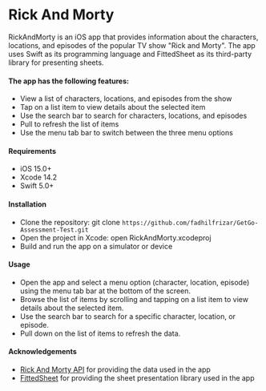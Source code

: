 
# Rick And Morty
RickAndMorty is an iOS app that provides information about the characters, locations, and episodes of the popular TV show "Rick and Morty". The app uses Swift as its programming language and FittedSheet as its third-party library for presenting sheets.

#### The app has the following features:

- View a list of characters, locations, and episodes from the show
- Tap on a list item to view details about the selected item
- Use the search bar to search for characters, locations, and episodes
- Pull to refresh the list of items
- Use the menu tab bar to switch between the three menu options


#### Requirements

- iOS 15.0+
- Xcode 14.2
- Swift 5.0+


#### Installation

- Clone the repository: git clone ``` https://github.com/fadhilfrizar/GetGo-Assessment-Test.git ```
- Open the project in Xcode: open RickAndMorty.xcodeproj
- Build and run the app on a simulator or device

#### Usage

- Open the app and select a menu option (character, location, episode) using the menu tab bar at the bottom of the screen.
- Browse the list of items by scrolling and tapping on a list item to view details about the selected item.
- Use the search bar to search for a specific character, location, or episode.
- Pull down on the list of items to refresh the data.

#### Acknowledgements

- [Rick And Morty API](https://rickandmortyapi.com/) for providing the data used in the app
- [FittedSheet](https://github.com/gordontucker/FittedSheets) for providing the sheet presentation library used in the app  
  
